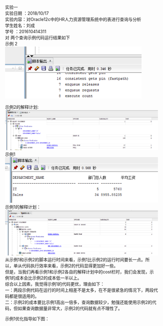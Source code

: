 实验一  
实验日期 ：2018/10/17  
实验内容：对Oracle12c中的HR人力资源管理系统中的表进行查询与分析  
学生姓名：刘成  
学号 ：201610414311  
对 两个查询示例代码运行结果如下  
示例 2  
![Image text](https://github.com/201610414311/Oracle/blob/master/raw/search2.png)
   
  示例2的解释计划:   
 ![Image text](https://github.com/201610414311/Oracle/blob/master/raw/explain%20plan1.png)
  示例1  
![Image text](https://github.com/201610414311/Oracle/blob/master/raw/search1.png)  
  示例1的解释计划：  
  ![Image text](https://github.com/201610414311/Oracle/blob/master/raw/explain%20plan2.png)  
  从示例1和示例2的脚本运行时间来看，示例1比示例2的运行时间要长一点。所以，单从代码执行效率来看，示例2的代码显得更加好一些。  
  但是，当我们再看示例1和示例2各自的解释计划中的cost栏时，我们会发现，示例1的成本会比示例2的成本低一半以上。  
  综合以上因素，我觉得示例1的代码更优，理由如下：  
  一：两段示例代码在运行的时间上相差不是太多，在不是很紧急的情况下，两段代码都是很适用的。  
  二：示例2的成本要比示例1高出一倍多，查询数据较少，勉强还能使用示例2的代码，但如果查询数据量非常大，示例2的代码就有点不理性了。  
  
 示例1优化指导如下图：  
 
